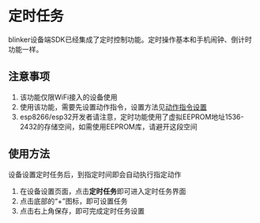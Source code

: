 # 定时任务  
blinker设备端SDK已经集成了定时控制功能。定时操作基本和手机闹钟、倒计时功能一样。  

## 注意事项  
1. 该功能仅限WiFi接入的设备使用  
2. 使用该功能，需要先设置动作指令，设置方法见[动作指令设置](https://diandeng.tech/doc/actions-and-triggers)  
3. esp8266/esp32开发者请注意，定时功能使用了虚拟EEPROM地址1536-2432的存储空间，如需使用EEPROM库，请避开这段空间

## 使用方法  
设备设置定时任务后，到指定时间即会自动执行指定动作  

1. 在设备设置页面，点击**定时任务**即可进入定时任务界面  
2. 点击底部的“+”图标，即可设置任务  
3. 点击右上角保存，即可完成定时任务设置  